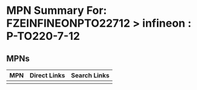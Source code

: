 



# MPN Summary For: FZEINFINEONPTO22712 > infineon : P-TO220-7-12

## MPNs
  

|MPN|Direct Links|Search Links|
| :--- | :--- | :--- |
||||
